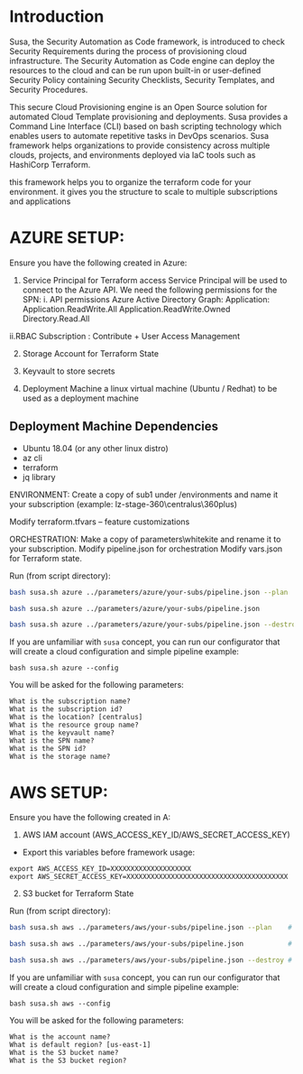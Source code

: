 # Introduction
Susa, the Security Automation as Code framework, is introduced to check Security Requirements during the process of provisioning cloud infrastructure. The Security Automation as Code engine can deploy the resources to the cloud and can be run upon built-in or user-defined Security Policy containing Security Checklists, Security Templates, and Security Procedures. 

This secure Cloud Provisioning engine is an Open Source solution for automated Cloud Template provisioning and deployments. Susa provides a Command Line Interface (CLI) based on bash scripting technology which enables users to automate repetitive tasks in DevOps scenarios. Susa framework helps organizations to provide consistency across multiple clouds, projects, and environments deployed via IaC tools such as HashiCorp Terraform.

this framework helps you to organize the terraform code for your environment. it gives you the structure to scale to multiple subscriptions and applications

# AZURE SETUP:

Ensure you have the following created in Azure:
1. Service Principal for Terraform access
Service Principal will be used to connect to the Azure API. We need the following permissions for the SPN:
  i. API permissions
      Azure Active Directory Graph:
        Application:
          Application.ReadWrite.All
          Application.ReadWrite.Owned
          Directory.Read.All

  ii.RBAC Subscription : Contribute + User Access Management

2. Storage Account for Terraform State

3. Keyvault to store secrets

4. Deployment Machine
a linux virtual machine (Ubuntu / Redhat) to be used as a deployment machine

## Deployment Machine Dependencies
 - Ubuntu 18.04 (or any other linux distro)
 - az cli
 - terraform
 - jq library


ENVIRONMENT:  Create a copy of sub1 under /environments and name it your subscription (example:  lz-stage-360\centralus\360plus)

Modify terraform.tfvars – feature customizations


ORCHESTRATION:  Make a copy of parameters\whitekite and rename it to your subscription.
Modify pipeline.json for orchestration
Modify vars.json for Terraform state.


Run (from script directory):
```bash
bash susa.sh azure ../parameters/azure/your-subs/pipeline.json --plan    # for plan

bash susa.sh azure ../parameters/azure/your-subs/pipeline.json           # for apply

bash susa.sh azure ../parameters/azure/your-subs/pipeline.json --destroy # for destroy
```

If you are unfamiliar with `susa` concept, you can run our configurator that will create a cloud configuration and simple pipeline example:
```
bash susa.sh azure --config
```
You will be asked for the following parameters:
```
What is the subscription name?
What is the subscription id?
What is the location? [centralus]
What is the resource group name?
What is the keyvault name?
What is the SPN name?
What is the SPN id?
What is the storage name?
```

# AWS SETUP:

Ensure you have the following created in A:
1. AWS IAM account (AWS_ACCESS_KEY_ID/AWS_SECRET_ACCESS_KEY)
  - Export this variables before framework usage:
```
export AWS_ACCESS_KEY_ID=XXXXXXXXXXXXXXXXXXXX
export AWS_SECRET_ACCESS_KEY=XXXXXXXXXXXXXXXXXXXXXXXXXXXXXXXXXXXXXXXX
```

2. S3 bucket for Terraform State

Run (from script directory):
```bash
bash susa.sh aws ../parameters/aws/your-subs/pipeline.json --plan    # for plan

bash susa.sh aws ../parameters/aws/your-subs/pipeline.json           # for apply

bash susa.sh aws ../parameters/aws/your-subs/pipeline.json --destroy # for destroy
```

If you are unfamiliar with `susa` concept, you can run our configurator that will create a cloud configuration and simple pipeline example:
```
bash susa.sh aws --config
```
You will be asked for the following parameters:
```
What is the account name?
What is default region? [us-east-1]
What is the S3 bucket name?
What is the S3 bucket region?
```
